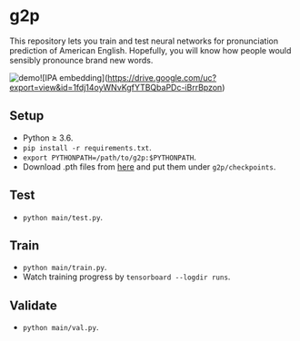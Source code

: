 # g2p
This repository lets you train and test neural networks for pronunciation prediction of American English. Hopefully, you will know how people would sensibly pronounce brand new words.

![demo](https://drive.google.com/uc?export=view&id=1w7dpxUDPoaMHwoLueIeDD5CREtqV-vY_)![IPA embedding](https://drive.google.com/uc?export=view&id=1fdj14oyWNvKgfYTBQbaPDc-iBrrBpzon)

## Setup
* Python ≥ 3.6.
* ```pip install -r requirements.txt```.
* ```export PYTHONPATH=/path/to/g2p:$PYTHONPATH```.
* Download .pth files from [here](https://drive.google.com/drive/folders/1fyj9mBHauAuXW33mcol3J2RORFEMdHzr?usp=sharing) and put them under ```g2p/checkpoints```.

## Test
* ```python main/test.py```.

## Train
* ```python main/train.py```.
* Watch training progress by ```tensorboard --logdir runs```.

## Validate
* ```python main/val.py```.
